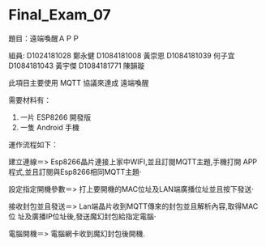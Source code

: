 # Final_Exam_07

題目：遠端喚醒ＡＰＰ

組員:
D1024181028 鄭永健 
D1084181008 黃崇恩 
D1084181039 何子宜 
D1084181043 黃宇傑 
D1084181771 陳韻璇

此項目主要使用 MQTT 協議來達成 遠端喚醒

需要材料有：
1. 一片 ESP8266 開發版
2. 一隻 Android 手機

運作流程如下：

建立連線＝>
Esp8266晶片連接上家中WIFI,並且訂閱MQTT主題,手機打開 APP程式,並且訂閱與Esp8266相同MQTT主題⋅

設定指定開機參數＝>
打上要開機的MAC位址及LAN端廣播位址並且按下發送⋅

接收封包並且發送＝>
Lan端晶片收到MQTT傳來的封包並且解析內容,取得MAC位 址及廣播IP位址後,發送魔幻封包給指定電腦⋅

電腦開機＝>
電腦網卡收到魔幻封包後開機.
